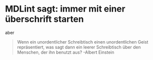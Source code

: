 # MDLint sagt: immer mit einer überschrift starten

aber

> Wenn ein unordentlicher Schreibtisch einen unordentlichen Geist repräsentiert, was sagt dann ein leerer Schreibtisch über den
> Menschen, der ihn benutzt aus?
> -Albert Einstein
